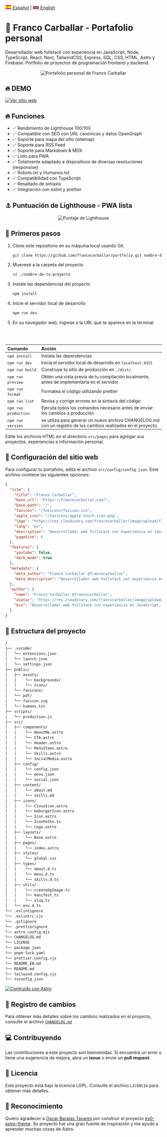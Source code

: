 [<img src="https://raw.githubusercontent.com/francocarballar/argentina-monetary-quotes-api/main/public/img/spanish_flag.png" alt="Español" width="20"> Español](./README.md) | [<img src="https://raw.githubusercontent.com/francocarballar/argentina-monetary-quotes-api/main/public/img/english_flag.png" alt="English" width="20"> English](./README_EN.md)

# 🚀 Franco Carballar - Portafolio personal

Desarrollador web fullstack con experiencia en JavaScript, Node, TypeScript, React, Next, TailwindCSS, Express, SQL, CSS, HTML, Astro y Firebase. Portfolio de proyectos de programación frontend y backend.

<p align="center">
  <img align="center" alt="Portafolio personal de Franco Carballar" src="https://res.cloudinary.com/francocarballar/image/upload/f_auto,q_auto,w_1600,h_836,q_100/l_text:Ubuntu_92_bold:Franco%2520Carballar,co_rgb:ffe4e6,c_fit,w_1200,h_400/fl_layer_apply,g_south_west,x_100,y_340/l_text:Ubuntu_52_bold:Franco%2520Carballar%2520%25C2%25B7%2520https%253A%252F%252Ffrancocarballar.com%252F,co_rgb:ffe4e680,c_fit,w_1400/fl_layer_apply,g_south_west,x_100,y_100/v1/portfolio/og-images/hnhewy5pa0ayultagpyv"/>
</p>

## 🔥 DEMO

[![Ver sitio web](https://res.cloudinary.com/francocarballar/image/upload/f_auto,q_auto/v1/portfolio/icons/yp7optcrm5t9qyns7hmn)](https://francocarballar.com/)

## 🔥 Funciones

- ✅ Rendimiento de Lighthouse 100/100
- ✅ Compatible con SEO con URL canónicas y datos OpenGraph
- ✅ Soporte para mapa del sitio (sitemap)
- ✅ Soporte para RSS Feed
- ✅ Soporte para Markdown & MDX
- ✅ Listo para PWA
- ✅ Totalmente adaptado a dispositivos de diversas resoluciones (responsive)
- ✅ Robots.txt y Humanos.txt
- ✅ Compatibilidad con TypeScript
- ✅ Resaltado de sintaxis
- ✅ Integración con eslint y prettier

## ⚓ Puntuación de Lighthouse - PWA lista

<p align="center">
  <img align="center" alt="Puntaje de Lighthouse" src="https://s3.amazonaws.com/gndx.dev/EV0-astro-theme-lighthouse.png"/>
</p>

## 🚀 Primeros pasos

1. Clone este repositorio en su máquina local usando Git.

   ```bash
   git clone https://github.com/francocarballar/portfolio.git nombre-de-tu-proyecto
   ```

2. Muevesé a la carpeta del proyecto

   ```bash
   cd ./nombre-de-tu-proyecto
   ```

3. Instale las dependencias del proyecto

   ```bash
   npm install
   ```

4. Inicie el servidor local de desarrollo

   ```bash
   npm run dev
   ```

5. En su navegador web, ingrese a la URL que te aparece en la terminal

<br />
<br />

| Comando              | Acción                                                                                                          |
| :------------------- | :-------------------------------------------------------------------------------------------------------------- |
| `npm install`        | Instala las dependencias                                                                                        |
| `npm run dev`        | Inicia el servidor local de desarrollo en `localhost:4321`                                                      |
| `npm run build`      | Construye tu sitio de producción en `./dist/`                                                                   |
| `npm run preview`    | Obtén una vista previa de tu compilación localmente, antes de implementarla en el servidor                      |
| `npm run format`     | Formatea el código utilizando prettier                                                                          |
| `npm run lint`       | Revisa y corrige errores en la sintaxis del código                                                              |
| `npm run production` | Ejecuta todos los comandos necesario antes de enviar los cambios a producción                                   |
| `npm run version`    | se utiliza para generar un nuevo archivo CHANGELOG.md con un registro de los cambios realizados en el proyecto. |

Edite los archivos HTML en el directorio `src/pages` para agregar sus proyectos, experiencias e información personal.

## 📝 Configuración del sitio web

Para configurar tu portafolio, edita el archivo `src/config/config.json`. Este archivo contiene las siguientes opciones:

```json
{
  "site": {
    "title": "Franco Carballar",
    "base_url": "https://francocarballar.com/",
    "base_path": "/",
    "favicon": "/favicons/favicon.ico",
    "apple_icon": "/favicons/apple-touch-icon.png",
    "logo": "https://res.cloudinary.com/francocarballar/image/upload/f_auto,q_auto/v1/portfolio/logo/tatrlwlxcjkny2tokizv",
    "lang": "es",
    "description": "Desarrollador web fullstack con experiencia en JavaScript, Node, TypeScript, React, Next, TailwindCSS, Express, SQL, CSS, HTML, Astro y Firebase. Portfolio de proyectos de programación frontend y backend.",
    "pageSize": 6
  },
  "features": {
    "youtube": false,
    "dark_mode": true
  },
  "metadata": {
    "meta_author": "Franco Carballar @francocarballar",
    "meta_description": "Desarrollador web fullstack con experiencia en JavaScript, Node, TypeScript, React, Next, TailwindCSS, Express, SQL, CSS, HTML, Astro y Firebase. Portfolio de proyectos de programación frontend y backend."
  },
  "author": {
    "name": "Franco Carballar @francocarballar",
    "avatar": "https://res.cloudinary.com/francocarballar/image/upload/f_auto,q_auto/v1/portfolio/profile-picture/francocarballar",
    "bio": "Desarrollador web fullstack con experiencia en JavaScript, Node, TypeScript, React, Next, TailwindCSS, Express, SQL, CSS, HTML, Astro y Firebase. Portfolio de proyectos de programación frontend y backend."
  }
}
```

## 📂 Estructura del proyecto

```bash
/
├── .vscode/
│   └── extensions.json
│   └── launch.json
│   └── settings.json
├── public/
│   ├── assets/
│   │    └── backgrounds/
│   │    └── icons/
│   └── favicons/
│   └── pdf/
│   └── favicon.svg
│   └── humans.txt
├── scripts/
│   └── production.js
├── src/
│   ├── components/
│   │    └── AboutMe.astro
│   │    └── CTA.astro
│   │    └── Header.astro
│   │    └── MenuItems.astro
│   │    └── Skills.astro
│   │    └── SocialMedia.astro
│   ├── config/
│   │    └── config.json
│   │    └── menu.json
│   │    └── social.json
│   ├── content/
│   │    └── about.md
│   │    └── skills.md
│   ├── icons/
│   │    └── CloseIcon.astro
│   │    └── HaburgerIcon.astro
│   │    └── Icon.astro
│   │    └── IconPaths.ts
│   │    └── Logo.astro
│   ├── layouts/
│   │    └── Base.astro
│   ├── pages/
│   │    └── index.astro
│   ├── styles/
│   │    └── global.css
│   ├── types/
│   │    └── about.d.ts
│   │    └── menu.d.ts
│   │    └── skills.d.ts
│   ├── utils/
│   │    └── createOgImage.ts
│   │    └── manifest.ts
│   │    └── slug.ts
│   └── env.d.ts
└── .eslintignore
└── .eslintrc.cjs
└── .gitignore
└── .prettierignore
└── astro.config.mjs
└── CHANGELOG.md
└── LICENSE
└── package.json
└── pnpm-lock.yaml
└── prettier.config.cjs
└── README_EN.md
└── README.md
└── tailwind.config.cjs
└── tsconfig.json
```

[![Contruido con Astro](https://astro.badg.es/v2/built-with-astro/small.svg)](https://astro.build)

## 🚀 Registro de cambios

Para obtener más detalles sobre los cambios realizados en el proyecto, consulte el archivo [`CHANGELOG.md`](https://github.com/francocarballar/portfolio/blob/main/CHANGELOG.md)

## 💻 Contribuyendo

Las contribuciones a este proyecto son bienvenidas. Si encuentra un error o tiene una sugerencia de mejora, abra un **issue** o envíe un **pull request**.

## 📃 Licencia

Este proyecto está bajo la licencia LGPL. Consulte el archivo `LICENCIA` para obtener más detalles.

## 📝 Reconocimiento

Quiero agradecer a [Oscar Barajas Tavares](https://github.com/gndx) por construir el proyecto [ev0-astro-theme](https://github.com/gndx/ev0-astro-theme). Su proyecto fue una gran fuente de inspiración y me ayudó a aprender muchas cosas de Astro.
